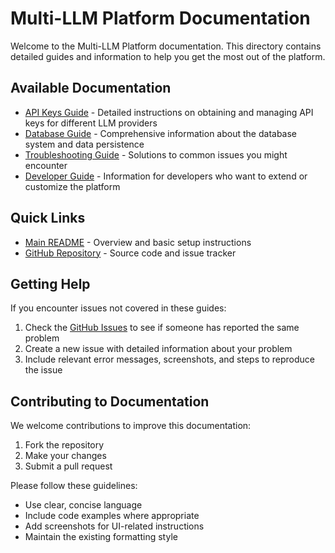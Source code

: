 # Multi-LLM Platform Documentation

Welcome to the Multi-LLM Platform documentation. This directory contains detailed guides and information to help you get the most out of the platform.

## Available Documentation

- [API Keys Guide](API_KEYS_GUIDE.md) - Detailed instructions on obtaining and managing API keys for different LLM providers
- [Database Guide](DATABASE_GUIDE.md) - Comprehensive information about the database system and data persistence
- [Troubleshooting Guide](TROUBLESHOOTING.md) - Solutions to common issues you might encounter
- [Developer Guide](DEVELOPER_GUIDE.md) - Information for developers who want to extend or customize the platform

## Quick Links

- [Main README](../README.md) - Overview and basic setup instructions
- [GitHub Repository](https://github.com/zinzied/multi-llm-platform) - Source code and issue tracker

## Getting Help

If you encounter issues not covered in these guides:

1. Check the [GitHub Issues](https://github.com/zinzied/multi-llm-platform/issues) to see if someone has reported the same problem
2. Create a new issue with detailed information about your problem
3. Include relevant error messages, screenshots, and steps to reproduce the issue

## Contributing to Documentation

We welcome contributions to improve this documentation:

1. Fork the repository
2. Make your changes
3. Submit a pull request

Please follow these guidelines:
- Use clear, concise language
- Include code examples where appropriate
- Add screenshots for UI-related instructions
- Maintain the existing formatting style
